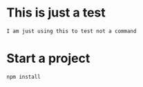 # This is just a test

`I am just using this to test not a command`

# Start a project

`npm install`